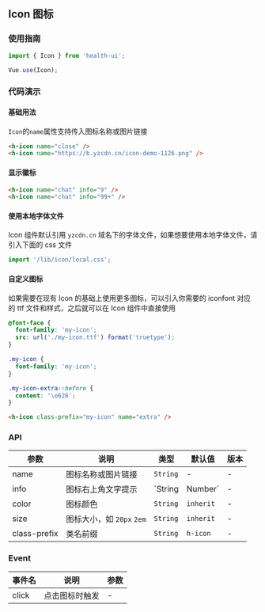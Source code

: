 ## Icon 图标

### 使用指南
``` javascript
import { Icon } from 'health-ui';

Vue.use(Icon);
```

### 代码演示

#### 基础用法

`Icon`的`name`属性支持传入图标名称或图片链接

```html
<h-icon name="close" />
<h-icon name="https://b.yzcdn.cn/icon-demo-1126.png" />
```

#### 显示徽标

```html
<h-icon name="chat" info="9" />
<h-icon name="chat" info="99+" />
```

#### 使用本地字体文件

Icon 组件默认引用 `yzcdn.cn` 域名下的字体文件，如果想要使用本地字体文件，请引入下面的 css 文件

```js
import '/lib/icon/local.css';
```

#### 自定义图标

如果需要在现有 Icon 的基础上使用更多图标，可以引入你需要的 iconfont 对应的 ttf 文件和样式，之后就可以在 Icon 组件中直接使用

```css
@font-face {
  font-family: 'my-icon';
  src: url('./my-icon.ttf') format('truetype');
}

.my-icon {
  font-family: 'my-icon';
}

.my-icon-extra::before {
  content: '\e626';
}
```

```html
<h-icon class-prefix="my-icon" name="extra" />
```

### API

| 参数 | 说明 | 类型 | 默认值 | 版本 |
|------|------|------|------|------|
| name | 图标名称或图片链接 | `String` | - | - |
| info | 图标右上角文字提示 | `String | Number` | - | - |
| color | 图标颜色 | `String` | `inherit` | - |
| size | 图标大小，如 `20px` `2em` | `String` | `inherit` | - |
| class-prefix | 类名前缀 | `String` | `h-icon` | - |

### Event

| 事件名 | 说明 | 参数 |
|------|------|------|
| click | 点击图标时触发 | - |

